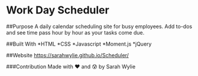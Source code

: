 # Work Day Scheduler

##Purpose
A daily calendar scheduling site for busy employees. Add to-dos and see time pass hour by hour as your tasks come due.

##Built With
*HTML *CSS *Javascript *Moment.js *jQuery

##Website
https://sarahwylie.github.io/Scheduler/

###Contribution
Made with :heart: and :cold_sweat: by Sarah Wylie
